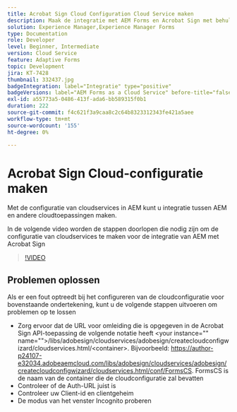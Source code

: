 ```yaml
---
title: Acrobat Sign Cloud Configuration Cloud Service maken
description: Maak de integratie met AEM Forms en Acrobat Sign met behulp van de configuratie van cloudservices.
solution: Experience Manager,Experience Manager Forms
type: Documentation
role: Developer
level: Beginner, Intermediate
version: Cloud Service
feature: Adaptive Forms
topic: Development
jira: KT-7428
thumbnail: 332437.jpg
badgeIntegration: label="Integratie" type="positive"
badgeVersions: label="AEM Forms as a Cloud Service" before-title="false"
exl-id: a55773a5-0486-413f-ada6-bb589315f0b1
duration: 222
source-git-commit: f4c621f3a9caa8c2c64b8323312343fe421a5aee
workflow-type: tm+mt
source-wordcount: '155'
ht-degree: 0%

---
```


# Acrobat Sign Cloud-configuratie maken

Met de configuratie van cloudservices in AEM kunt u integratie tussen AEM en andere cloudtoepassingen maken.

In de volgende video worden de stappen doorlopen die nodig zijn om de configuratie van cloudservices te maken voor de integratie van AEM met Acrobat Sign

>[!VIDEO](https://video.tv.adobe.com/v/332437?quality=12&learn=on)

## Problemen oplossen

Als er een fout optreedt bij het configureren van de cloudconfiguratie voor bovenstaande ondertekening, kunt u de volgende stappen uitvoeren om problemen op te lossen
* Zorg ervoor dat de URL voor omleiding die is opgegeven in de Acrobat Sign API-toepassing de volgende notatie heeft
&lt;your instance=&quot;&quot; name=&quot;&quot;>/libs/adobesign/cloudservices/adobesign/createcloudconfigwizard/cloudservices.html/&lt;container>.
Bijvoorbeeld: https://author-p24107-e32034.adobeaemcloud.com/libs/adobesign/cloudservices/adobesign/createcloudconfigwizard/cloudservices.html/conf/FormsCS. FormsCS is de naam van de container die de cloudconfiguratie zal bevatten
* Controleer of de Auth-URL juist is
* Controleer uw Client-id en clientgeheim
* De modus van het venster Incognito proberen


